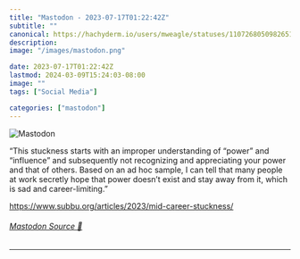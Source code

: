 ```yaml
---
title: "Mastodon - 2023-07-17T01:22:42Z"
subtitle: ""
canonical: https://hachyderm.io/users/mweagle/statuses/110726805098265140
description:
image: "/images/mastodon.png"

date: 2023-07-17T01:22:42Z
lastmod: 2024-03-09T15:24:03-08:00
image: ""
tags: ["Social Media"]

categories: ["mastodon"]
---
```

![Mastodon](/images/mastodon.png)

<p>“This stuckness starts with an improper understanding of “power” and “influence” and subsequently not recognizing and appreciating your power and that of others. Based on an ad hoc sample, I can tell that many people at work secretly hope that power doesn’t exist and stay away from it, which is sad and career-limiting.”</p><p><a href="https://www.subbu.org/articles/2023/mid-career-stuckness/" target="_blank" rel="nofollow noopener noreferrer" translate="no"><span class="invisible">https://www.</span><span class="ellipsis">subbu.org/articles/2023/mid-ca</span><span class="invisible">reer-stuckness/</span></a></p>


###### [Mastodon Source 🐘](https://hachyderm.io/@mweagle/110726805098265140)

___
